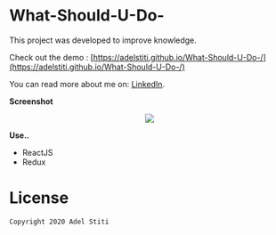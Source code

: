 # What-Should-U-Do-

This project was developed to improve knowledge.

Check out the demo : [https://adelstiti.github.io/What-Should-U-Do-/](https://adelstiti.github.io/What-Should-U-Do-/)

You can read more about me on: [LinkedIn](https://www.linkedin.com/in/adel-stiti-9ba760158/).

**Screenshot**

<p align="center"><img src="https://i.ibb.co/qdZvgX7/image.png" /></p>

**Use..**
- ReactJS
- Redux

# License

    Copyright 2020 Adel Stiti
